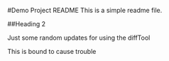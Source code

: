 #Demo Project README
This is a simple readme file.

##Heading 2

Just some random updates for using the diffTool

This is bound to cause trouble